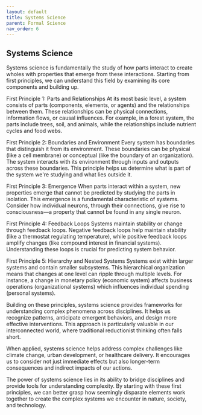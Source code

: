 ```yaml
---
layout: default
title: Systems Science
parent: Formal Science
nav_order: 6
---
```


## Systems Science

Systems science is fundamentally the study of how parts interact to create wholes with properties that emerge from these interactions. Starting from first principles, we can understand this field by examining its core components and building up.

First Principle 1: Parts and Relationships
At its most basic level, a system consists of parts (components, elements, or agents) and the relationships between them. These relationships can be physical connections, information flows, or causal influences. For example, in a forest system, the parts include trees, soil, and animals, while the relationships include nutrient cycles and food webs.

First Principle 2: Boundaries and Environment
Every system has boundaries that distinguish it from its environment. These boundaries can be physical (like a cell membrane) or conceptual (like the boundary of an organization). The system interacts with its environment through inputs and outputs across these boundaries. This principle helps us determine what is part of the system we're studying and what lies outside it.

First Principle 3: Emergence
When parts interact within a system, new properties emerge that cannot be predicted by studying the parts in isolation. This emergence is a fundamental characteristic of systems. Consider how individual neurons, through their connections, give rise to consciousness—a property that cannot be found in any single neuron.

First Principle 4: Feedback Loops
Systems maintain stability or change through feedback loops. Negative feedback loops help maintain stability (like a thermostat regulating temperature), while positive feedback loops amplify changes (like compound interest in financial systems). Understanding these loops is crucial for predicting system behavior.

First Principle 5: Hierarchy and Nested Systems
Systems exist within larger systems and contain smaller subsystems. This hierarchical organization means that changes at one level can ripple through multiple levels. For instance, a change in monetary policy (economic system) affects business operations (organizational systems) which influences individual spending (personal systems).

Building on these principles, systems science provides frameworks for understanding complex phenomena across disciplines. It helps us recognize patterns, anticipate emergent behaviors, and design more effective interventions. This approach is particularly valuable in our interconnected world, where traditional reductionist thinking often falls short.

When applied, systems science helps address complex challenges like climate change, urban development, or healthcare delivery. It encourages us to consider not just immediate effects but also longer-term consequences and indirect impacts of our actions.

The power of systems science lies in its ability to bridge disciplines and provide tools for understanding complexity. By starting with these first principles, we can better grasp how seemingly disparate elements work together to create the complex systems we encounter in nature, society, and technology.
